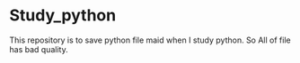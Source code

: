 # Study_python

This repository is to save python file maid when I study python. So All of file has bad quality.

